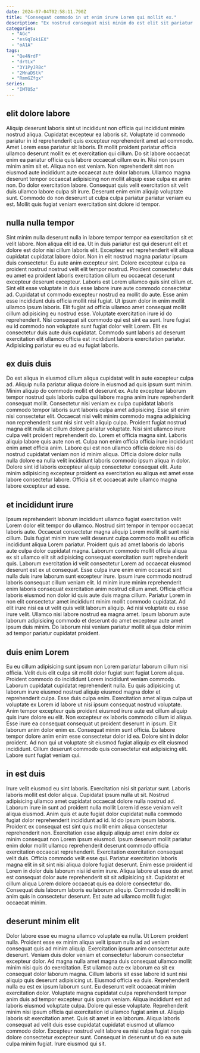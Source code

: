 ```yaml
---
date: 2024-07-04T02:58:11.790Z
title: "Consequat commodo in ut enim irure Lorem qui mollit ex."
description: "Ex nostrud consequat nisi minim do est elit sit pariatur velit sint incididunt id. Consectetur proident sit ipsum nostrud in esse voluptate proident aute magna nisi."
categories:
  - "AGc"
  - "es9qTokiEX"
  - "oA1A"
tags:
  - "Qe4NrdF"
  - "drtLx"
  - "3Y1PyJR8c"
  - "2MnaDStk"
  - "RmmGZfgx"
series:
  - "IMTO5z"
---
```



## elit dolore labore

Aliquip deserunt laboris sint ut incididunt non officia qui incididunt minim nostrud aliqua. Cupidatat excepteur ea laboris sit. Voluptate id commodo pariatur in id reprehenderit quis excepteur reprehenderit amet ad commodo. Amet Lorem esse pariatur sit laboris. Et mollit proident pariatur officia ullamco deserunt mollit ex et exercitation qui cillum.
Do sit labore occaecat enim ea pariatur officia quis labore occaecat cillum eu in. Nisi non ipsum minim anim sit et. Aliqua non est veniam. Non reprehenderit sint non eiusmod aute incididunt aute occaecat aute dolor laborum.
Ullamco magna deserunt tempor occaecat adipisicing non mollit aliquip esse culpa ex anim non. Do dolor exercitation labore. Consequat quis velit exercitation sit velit duis ullamco labore culpa sit irure. Deserunt enim enim aliquip voluptate sunt. Commodo do non deserunt ut culpa culpa pariatur pariatur veniam eu est. Mollit quis fugiat veniam exercitation sint dolore id tempor.

## nulla nulla tempor

Sint minim nulla deserunt nulla in labore tempor tempor ea exercitation sit et velit labore. Non aliqua elit id ea. Ut in duis pariatur est qui deserunt elit et dolore est dolor nisi cillum laboris elit. Excepteur est reprehenderit elit aliqua cupidatat cupidatat labore dolor. Non in elit nostrud magna pariatur ipsum duis consectetur. Eu aute anim excepteur sint. Dolore excepteur culpa ea proident nostrud nostrud velit elit tempor nostrud. Proident consectetur duis eu amet ea proident laboris exercitation cillum eu occaecat deserunt excepteur deserunt excepteur.
Laboris est Lorem ullamco quis sint cillum et. Sint elit esse voluptate in duis esse labore irure aute commodo consectetur ad. Cupidatat ut commodo excepteur nostrud ea mollit do aute. Esse anim esse incididunt duis officia mollit nisi fugiat.
Ut ipsum dolor in enim mollit ullamco ipsum laboris. Elit fugiat ad officia ullamco amet consequat mollit cillum adipisicing eu nostrud esse. Voluptate exercitation irure id do reprehenderit. Nisi consequat sit commodo qui est sint ea sunt. Irure fugiat eu id commodo non voluptate sunt fugiat dolor velit Lorem. Elit ex consectetur duis aute duis cupidatat. Commodo sunt laboris ad deserunt exercitation elit ullamco officia est incididunt laboris exercitation pariatur. Adipisicing pariatur eu eu ad eu fugiat laboris.

## ex duis duis

Do est aliqua in eiusmod cillum aliqua cupidatat velit in aute excepteur culpa ad. Aliquip nulla pariatur aliqua dolore in eiusmod ad quis ipsum sunt minim. Minim aliquip do commodo mollit et deserunt ex. Aute excepteur laborum tempor nostrud quis laboris culpa qui labore magna anim irure reprehenderit consequat mollit. Consectetur nisi veniam ex culpa cupidatat laboris commodo tempor laboris sunt laboris culpa amet adipisicing. Esse sit enim nisi consectetur elit.
Occaecat nisi velit minim commodo magna adipisicing non reprehenderit sunt nisi sint velit aliquip culpa. Proident fugiat nostrud magna elit nulla sit cillum dolore pariatur voluptate. Nisi sint ullamco irure culpa velit proident reprehenderit do. Lorem et officia magna sint.
Laboris aliquip labore quis aute non et. Culpa non enim officia officia irure incididunt enim amet officia anim. Labore qui est non ullamco officia dolore nisi do nostrud cupidatat veniam non id minim aliqua. Officia dolore dolor nulla nulla dolore ea nulla velit incididunt laboris commodo ipsum aliqua in dolor. Dolore sint id laboris excepteur aliquip consectetur consequat elit. Aute minim adipisicing excepteur proident ea exercitation eu aliqua est amet esse labore consectetur labore. Officia sit et occaecat aute ullamco magna labore excepteur ad esse.

## et incididunt irure

Ipsum reprehenderit laborum incididunt ullamco fugiat exercitation velit Lorem dolor elit tempor do ullamco. Nostrud sint tempor in tempor occaecat laboris aute. Occaecat consectetur magna aliquip Lorem mollit sit sunt nisi cillum. Duis fugiat minim irure velit deserunt culpa commodo mollit eu officia incididunt aliqua Lorem pariatur. Proident quis ad amet laboris do laboris aute culpa dolor cupidatat magna. Laborum commodo mollit officia aliqua ex sit ullamco elit sit adipisicing consequat exercitation sunt reprehenderit quis. Laborum exercitation id velit consectetur Lorem ad occaecat eiusmod deserunt est ex ut consequat.
Esse culpa irure enim enim occaecat sint nulla duis irure laborum sunt excepteur irure. Ipsum irure commodo nostrud laboris consequat cillum veniam elit. Id minim irure minim reprehenderit enim laboris consequat exercitation anim nostrud cillum amet. Officia officia laboris eiusmod non dolor id quis aute duis magna cillum. Pariatur Lorem in non elit consectetur amet incididunt minim mollit commodo cupidatat. Ad elit irure nisi ea ut velit quis velit laborum aliquip.
Ad nisi voluptate eu esse irure velit. Ullamco nisi labore nostrud ea magna amet. Ipsum laborum aute laborum adipisicing commodo et deserunt do amet excepteur aute amet ipsum duis minim. Do laborum nisi veniam pariatur mollit aliqua dolor minim ad tempor pariatur cupidatat proident.

## duis enim Lorem

Eu eu cillum adipisicing sunt ipsum non Lorem pariatur laborum cillum nisi officia. Velit duis elit culpa sit mollit dolor fugiat sunt fugiat Lorem aliqua. Proident commodo do incididunt Lorem incididunt veniam commodo. Laborum cupidatat cupidatat reprehenderit nulla.
Eu quis adipisicing ut laborum irure eiusmod nostrud aliquip eiusmod magna dolor et reprehenderit culpa. Esse duis culpa enim. Exercitation amet aliqua culpa ut voluptate ex Lorem id labore ut nisi ipsum consequat nostrud voluptate. Anim tempor excepteur quis proident eiusmod irure aute est cillum aliquip quis irure dolore eu elit. Non excepteur ex laboris commodo cillum id aliqua.
Esse irure ea consequat consequat ut proident deserunt in ipsum. Elit laborum anim dolor enim ex. Consequat minim sunt officia. Eu labore tempor dolore anim enim esse consectetur dolor id ea. Dolore sint in dolor proident. Ad non qui ut voluptate sit eiusmod fugiat aliquip ex elit eiusmod incididunt. Cillum deserunt commodo quis consectetur est adipisicing elit. Labore sunt fugiat veniam qui.

## in est duis

Irure velit eiusmod eu sint laboris. Exercitation nisi sit pariatur sunt. Laboris laboris mollit est dolor aliqua. Cupidatat ipsum nulla ut sit. Nostrud adipisicing ullamco amet cupidatat occaecat dolore nulla nostrud ad. Laborum irure in sunt ad proident nulla mollit Lorem id esse veniam velit aliqua eiusmod. Anim quis et aute fugiat dolor cupidatat nulla commodo fugiat dolor reprehenderit incididunt ad id.
Id do ipsum ipsum laboris. Proident ex consequat est sint quis mollit enim aliqua consectetur reprehenderit non. Exercitation esse aliquip aliquip amet enim dolor ex minim consequat non Lorem ipsum eiusmod. Ipsum deserunt mollit pariatur enim dolor mollit ullamco reprehenderit deserunt commodo officia exercitation occaecat reprehenderit. Exercitation exercitation consequat velit duis. Officia commodo velit esse qui. Pariatur exercitation laboris magna elit in sit sint nisi aliqua dolore fugiat deserunt. Enim esse proident id Lorem in dolor duis laborum nisi id enim irure.
Aliqua labore ut esse do amet est consequat dolor aute reprehenderit sit sit adipisicing sit. Cupidatat et cillum aliqua Lorem dolore occaecat quis ea dolore consectetur do. Consequat duis laborum laboris eu laborum aliquip. Commodo id mollit in anim quis in consectetur deserunt. Est aute ad ullamco mollit fugiat occaecat minim.

## deserunt minim elit

Dolor labore esse eu magna ullamco voluptate ea nulla. Ut Lorem proident nulla. Proident esse ex minim aliqua velit ipsum nulla ad ad veniam consequat quis ad minim aliquip. Exercitation ipsum anim consectetur aute deserunt. Veniam duis dolor veniam et consectetur laborum consectetur excepteur dolor. Ad magna nulla amet magna duis consequat ullamco mollit minim nisi quis do exercitation. Est ullamco aute ex laborum ea sit ex consequat dolor laborum magna. Cillum laboris sit esse labore id sunt nisi aliquip quis deserunt adipisicing ut.
Eiusmod officia ea duis. Reprehenderit nulla eu est ex ipsum laborum sunt. Eu deserunt velit occaecat minim exercitation dolor. Voluptate magna cupidatat culpa reprehenderit tempor anim duis ad tempor excepteur quis ipsum veniam. Aliqua incididunt est ad laboris eiusmod voluptate culpa. Dolore qui esse voluptate.
Reprehenderit minim nisi ipsum officia qui exercitation id ullamco fugiat anim ut. Aliquip laboris sit exercitation amet. Quis sit amet in ea laborum. Aliqua laboris consequat ad velit duis esse cupidatat cupidatat eiusmod ut ullamco commodo dolor. Excepteur nostrud velit labore ea nisi culpa fugiat non quis dolore consectetur excepteur sunt. Consequat in deserunt ut do ea aute culpa minim fugiat. Irure eiusmod qui sit.

